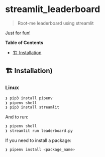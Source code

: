# streamlit_leaderboard
> Root-me leaderboard using streamlit

Just for fun!



**Table of Contents**
- [🏗 Installation ](#-installation)

## 🏗 Installation)

### Linux

```sh
❯ pip3 install pipenv
❯ pipenv shell
❯ pip3 install streamlit
```

And to run:
```sh
❯ pipenv shell
❯ streamlit run leaderboard.py
```
If you need to install a package:
```sh
❯ pipenv install <package_name>
```